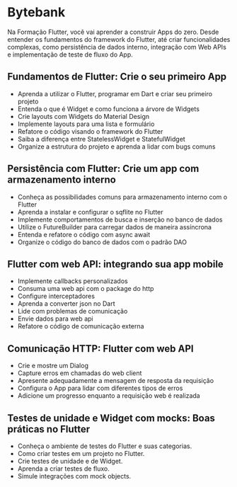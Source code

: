 # Bytebank

Na Formação Flutter, você vai aprender a construir Apps do zero. Desde entender os fundamentos do framework do Flutter, até criar funcionalidades complexas, como persistência de dados interno, integração com Web APIs e implementação de teste de fluxo do App.

## Fundamentos de Flutter: Crie o seu primeiro App
- Aprenda a utilizar o Flutter, programar em Dart e criar seu primeiro projeto  
- Entenda o que é Widget e como funciona a árvore de Widgets  
- Crie layouts com Widgets do Material Design  
- Implemente layouts para uma lista e formulário  
- Refatore o código visando o framework do Flutter  
- Saiba a diferença entre StatelessWidget e StatefulWidget  
- Organize a estrutura do projeto e aprenda a lidar com bugs comuns  

## Persistência com Flutter: Crie um app com armazenamento interno
- Conheça as possibilidades comuns para armazenamento interno com o Flutter
- Aprenda a instalar e configurar o sqflite no Flutter
- Implemente comportamentos de busca e inserção no banco de dados
- Utilize o FutureBuilder para carregar dados de maneira assíncrona
- Entenda e refatore o código com async await
- Organize o código do banco de dados com o padrão DAO

## Flutter com web API: integrando sua app mobile
- Implemente callbacks personalizados
- Consuma uma web api com o package do http
- Configure interceptadores
- Aprenda a converter json no Dart
- Lide com problemas de comunicação
- Envie dados para web api
- Refatore o código de comunicação externa

## Comunicação HTTP: Flutter com web API
- Crie e mostre um Dialog
- Capture erros em chamadas do web client
- Apresente adequadamente a mensagem de resposta da requisição
- Configura o App para lidar com diferentes tipos de erros
- Adicione um progresso enquanto a requisição web é realizada

## Testes de unidade e Widget com mocks: Boas práticas no Flutter
- Conheça o ambiente de testes do Flutter e suas categorias.
- Como criar testes em um projeto no Flutter.
- Crie testes de unidade e de Widget.
- Aprenda a criar testes de fluxo.
- Simule integrações com mock objects.
